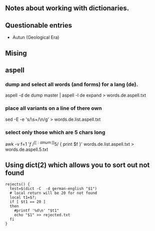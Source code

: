 ## Notes about working with dictionaries.

## Questionable entries

 * Autun (Geological Era)

## Mising
 

## aspell 

### dump and select all words (and forms) for a lang (de).

aspell -d de dump master | aspell -l de expand > words.de.aspell.txt

### place all variants on a line of there own
sed -E -e 's/\s+/\n/g'  > words.de.list.aspell.txt

###  select only those which are 5 chars long
awk -v f=1 '$f ~ /^[[:alnum:]]{5}$/ { print $f }' words.de.list.aspell.txt > words.de.aspell.5.txt


## Using dict(2) which allows you to sort out not found

```
rejects() {
  test=$(dict -C  -d german-english "$1")
  # local return will be 20 for not found
  local t1=$?;
  if [ $t1 == 20 ]
  then
    #printf '%d\n' "$t1"
    echo "$1" >> rejected.txt
  fi
}
```

